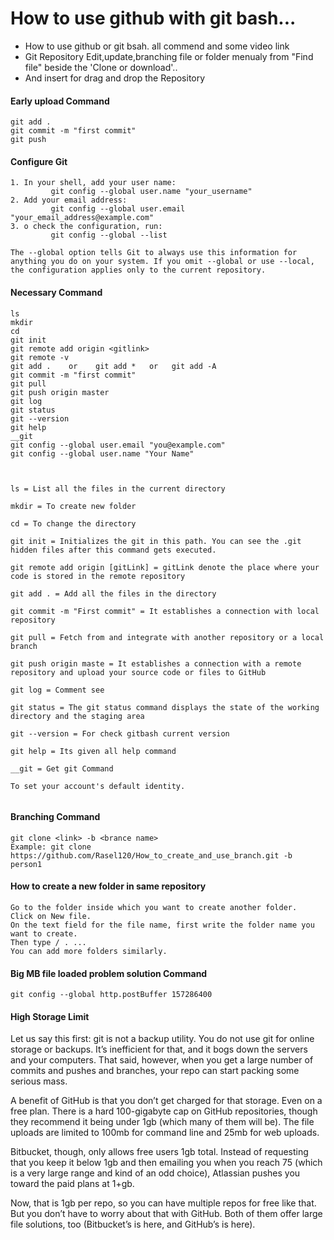 # How to use github with git bash...

- How to use github or git bsah. all commend and some video link
- Git Repository Edit,update,branching file or folder menualy from "Find file" beside the 'Clone or download'..
- And insert for drag and drop the Repository

#### Early upload Command
```
git add .
git commit -m "first commit"
git push
```
#### Configure Git
```
1. In your shell, add your user name:        
         git config --global user.name "your_username"
2. Add your email address:                   
         git config --global user.email "your_email_address@example.com"
3. o check the configuration, run:          
         git config --global --list
        
The --global option tells Git to always use this information for anything you do on your system. If you omit --global or use --local, the configuration applies only to the current repository.

```

#### Necessary Command  
```
ls
mkdir
cd
git init	
git remote add origin <gitlink>
git remote -v
git add .    or    git add *   or   git add -A    
git commit -m "first commit"
git pull
git push origin master
git log
git status
git --version
git help
__git
git config --global user.email "you@example.com"
git config --global user.name "Your Name"



ls = List all the files in the current directory

mkdir = To create new folder

cd = To change the directory

git init = Initializes the git in this path. You can see the .git hidden files after this command gets executed.

git remote add origin [gitLink] = gitLink denote the place where your code is stored in the remote repository

git add . = Add all the files in the directory

git commit -m "First commit" = It establishes a connection with local repository

git pull = Fetch from and integrate with another repository or a local branch

git push origin maste = It establishes a connection with a remote repository and upload your source code or files to GitHub

git log = Comment see

git status = The git status command displays the state of the working directory and the staging area

git --version = For check gitbash current version

git help = Its given all help command 

__git = Get git Command

To set your account's default identity.


```

#### Branching Command
```
git clone <link> -b <brance name>
Example: git clone https://github.com/Rasel120/How_to_create_and_use_branch.git -b person1
````

#### How to create a new folder in same repository
```
Go to the folder inside which you want to create another folder.
Click on New file.
On the text field for the file name, first write the folder name you want to create.
Then type / . ...
You can add more folders similarly.
```

#### Big MB file loaded problem solution Command
```
git config --global http.postBuffer 157286400
```

#### High Storage Limit
Let us say this first: git is not a backup utility. You do not use git for online storage or backups. It’s inefficient for that, and it bogs down the servers and your computers. That said, however, when you get a large number of commits and pushes and branches, your repo can start packing some serious mass.

A benefit of GitHub is that you don’t get charged for that storage. Even on a free plan. There is a hard 100-gigabyte cap on GitHub repositories, though they recommend it being under 1gb (which many of them will be). The file uploads are limited to 100mb for command line and 25mb for web uploads.

Bitbucket, though, only allows free users 1gb total. Instead of requesting that you keep it below 1gb and then emailing you when you reach 75 (which is a very large range and kind of an odd choice), Atlassian pushes you toward the paid plans at 1+gb.

Now, that is 1gb per repo, so you can have multiple repos for free like that. But you don’t have to worry about that with GitHub. Both of them offer large file solutions, too (Bitbucket’s is here, and GitHub’s is here).


